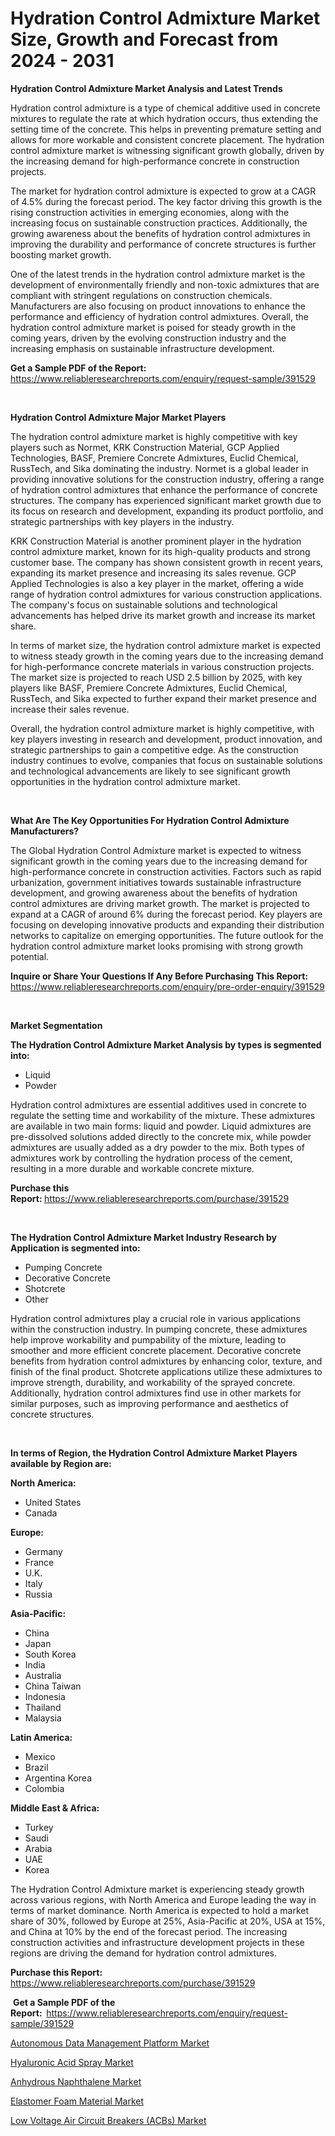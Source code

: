 <p><h1>Hydration Control Admixture Market Size, Growth and Forecast from 2024 - 2031</h1></p><p><strong>Hydration Control Admixture Market Analysis and Latest Trends</strong></p>
<p><p>Hydration control admixture is a type of chemical additive used in concrete mixtures to regulate the rate at which hydration occurs, thus extending the setting time of the concrete. This helps in preventing premature setting and allows for more workable and consistent concrete placement. The hydration control admixture market is witnessing significant growth globally, driven by the increasing demand for high-performance concrete in construction projects.</p><p>The market for hydration control admixture is expected to grow at a CAGR of 4.5% during the forecast period. The key factor driving this growth is the rising construction activities in emerging economies, along with the increasing focus on sustainable construction practices. Additionally, the growing awareness about the benefits of hydration control admixtures in improving the durability and performance of concrete structures is further boosting market growth.</p><p>One of the latest trends in the hydration control admixture market is the development of environmentally friendly and non-toxic admixtures that are compliant with stringent regulations on construction chemicals. Manufacturers are also focusing on product innovations to enhance the performance and efficiency of hydration control admixtures. Overall, the hydration control admixture market is poised for steady growth in the coming years, driven by the evolving construction industry and the increasing emphasis on sustainable infrastructure development.</p></p>
<p><strong>Get a Sample PDF of the Report:&nbsp;</strong> <a href="https://www.reliableresearchreports.com/enquiry/request-sample/391529">https://www.reliableresearchreports.com/enquiry/request-sample/391529</a></p>
<p>&nbsp;</p>
<p><strong>Hydration Control Admixture Major Market Players</strong></p>
<p><p>The hydration control admixture market is highly competitive with key players such as Normet, KRK Construction Material, GCP Applied Technologies, BASF, Premiere Concrete Admixtures, Euclid Chemical, RussTech, and Sika dominating the industry. Normet is a global leader in providing innovative solutions for the construction industry, offering a range of hydration control admixtures that enhance the performance of concrete structures. The company has experienced significant market growth due to its focus on research and development, expanding its product portfolio, and strategic partnerships with key players in the industry.</p><p>KRK Construction Material is another prominent player in the hydration control admixture market, known for its high-quality products and strong customer base. The company has shown consistent growth in recent years, expanding its market presence and increasing its sales revenue. GCP Applied Technologies is also a key player in the market, offering a wide range of hydration control admixtures for various construction applications. The company's focus on sustainable solutions and technological advancements has helped drive its market growth and increase its market share.</p><p>In terms of market size, the hydration control admixture market is expected to witness steady growth in the coming years due to the increasing demand for high-performance concrete materials in various construction projects. The market size is projected to reach USD 2.5 billion by 2025, with key players like BASF, Premiere Concrete Admixtures, Euclid Chemical, RussTech, and Sika expected to further expand their market presence and increase their sales revenue.</p><p>Overall, the hydration control admixture market is highly competitive, with key players investing in research and development, product innovation, and strategic partnerships to gain a competitive edge. As the construction industry continues to evolve, companies that focus on sustainable solutions and technological advancements are likely to see significant growth opportunities in the hydration control admixture market.</p></p>
<p>&nbsp;</p>
<p><strong>What Are The Key Opportunities For Hydration Control Admixture Manufacturers?</strong></p>
<p><p>The Global Hydration Control Admixture market is expected to witness significant growth in the coming years due to the increasing demand for high-performance concrete in construction activities. Factors such as rapid urbanization, government initiatives towards sustainable infrastructure development, and growing awareness about the benefits of hydration control admixtures are driving market growth. The market is projected to expand at a CAGR of around 6% during the forecast period. Key players are focusing on developing innovative products and expanding their distribution networks to capitalize on emerging opportunities. The future outlook for the hydration control admixture market looks promising with strong growth potential.</p></p>
<p><strong>Inquire or Share Your Questions If Any Before Purchasing This Report:</strong> <a href="https://www.reliableresearchreports.com/enquiry/pre-order-enquiry/391529">https://www.reliableresearchreports.com/enquiry/pre-order-enquiry/391529</a></p>
<p>&nbsp;</p>
<p><strong>Market Segmentation</strong></p>
<p><strong>The Hydration Control Admixture Market Analysis by types is segmented into:</strong></p>
<p><ul><li>Liquid</li><li>Powder</li></ul></p>
<p><p>Hydration control admixtures are essential additives used in concrete to regulate the setting time and workability of the mixture. These admixtures are available in two main forms: liquid and powder. Liquid admixtures are pre-dissolved solutions added directly to the concrete mix, while powder admixtures are usually added as a dry powder to the mix. Both types of admixtures work by controlling the hydration process of the cement, resulting in a more durable and workable concrete mixture.</p></p>
<p><strong>Purchase this Report:&nbsp;</strong><a href="https://www.reliableresearchreports.com/purchase/391529">https://www.reliableresearchreports.com/purchase/391529</a></p>
<p>&nbsp;</p>
<p><strong>The Hydration Control Admixture Market Industry Research by Application is segmented into:</strong></p>
<p><ul><li>Pumping Concrete</li><li>Decorative Concrete</li><li>Shotcrete</li><li>Other</li></ul></p>
<p><p>Hydration control admixtures play a crucial role in various applications within the construction industry. In pumping concrete, these admixtures help improve workability and pumpability of the mixture, leading to smoother and more efficient concrete placement. Decorative concrete benefits from hydration control admixtures by enhancing color, texture, and finish of the final product. Shotcrete applications utilize these admixtures to improve strength, durability, and workability of the sprayed concrete. Additionally, hydration control admixtures find use in other markets for similar purposes, such as improving performance and aesthetics of concrete structures.</p></p>
<p>&nbsp;</p>
<p><strong>In terms of Region, the Hydration Control Admixture Market Players available by Region are:</strong></p>
<p>
    <p> <strong> North America: </strong>
        <ul>
            <li>United States</li>
            <li>Canada</li>
        </ul>
        </p> 
    <p> <strong> Europe: </strong>
        <ul>
            <li>Germany</li>
            <li>France</li>
            <li>U.K.</li>
            <li>Italy</li>
            <li>Russia</li>
        </ul>
        </p> 
    <p> <strong> Asia-Pacific: </strong>
        <ul>
            <li>China</li>
            <li>Japan</li>
            <li>South Korea</li>
            <li>India</li>
            <li>Australia</li>
            <li>China Taiwan</li>
            <li>Indonesia</li>
            <li>Thailand</li>
            <li>Malaysia</li>
        </ul>
        </p> 
    <p> <strong> Latin America: </strong>
        <ul>
            <li>Mexico</li>
            <li>Brazil</li>
            <li>Argentina Korea</li>
            <li>Colombia</li>
        </ul>
        </p> 
    <p> <strong> Middle East & Africa: </strong>
        <ul>
            <li>Turkey</li>
            <li>Saudi</li>
            <li>Arabia</li>
            <li>UAE</li>
            <li>Korea</li>
        </ul>
    </p>
    </p>
<p><p>The Hydration Control Admixture market is experiencing steady growth across various regions, with North America and Europe leading the way in terms of market dominance. North America is expected to hold a market share of 30%, followed by Europe at 25%, Asia-Pacific at 20%, USA at 15%, and China at 10% by the end of the forecast period. The increasing construction activities and infrastructure development projects in these regions are driving the demand for hydration control admixtures.</p></p>
<p><strong>Purchase this Report: </strong><a href="https://www.reliableresearchreports.com/purchase/391529">https://www.reliableresearchreports.com/purchase/391529</a></p>
<p>&nbsp;<strong>Get a Sample PDF of the Report:&nbsp;&nbsp;</strong><a href="https://www.reliableresearchreports.com/enquiry/request-sample/391529">https://www.reliableresearchreports.com/enquiry/request-sample/391529</a></p>
<p><strong></strong></p>
<p><p><a href="https://unruly-ladybug-44b.notion.site/Autonomous-Data-Management-Platform-Market-Provides-a-Comprehensive-Analysis-Including-a-Macro-Overv-57138c913ef543e6b06c37ff011fd3b1">Autonomous Data Management Platform Market</a></p><p><a href="https://view.publitas.com/reportprime-1/hyaluronic-acid-spray-market-size-and-examines-its-market-scope-with-a-primary-focus-on-growth-opportunities-and-forecasted-trends-spanning-from-2024-to-2031/">Hyaluronic Acid Spray Market</a></p><p><a href="https://github.com/nicoletavirag/Market-Research-Report-List-2/blob/main/anhydrous-naphthalene-market.md">Anhydrous Naphthalene Market</a></p><p><a href="https://github.com/mauripalmi/Market-Research-Report-List-2/blob/main/elastomer-foam-material-market.md">Elastomer Foam Material Market</a></p><p><a href="https://cute-banjo-8ca.notion.site/Low-Voltage-Air-Circuit-Breakers-ACBs-Market-Centers-on-Aspects-such-as-Market-Growth-Market-Shar-7b545ed060534c599d41ff919ab82d8a">Low Voltage Air Circuit Breakers (ACBs) Market</a></p></p>